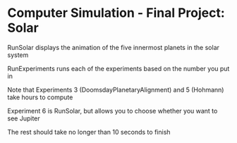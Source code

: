 # Computer Simulation - Final Project: Solar
RunSolar displays the animation of the five innermost planets in the solar system

RunExperiments runs each of the experiments based on the number you put in

Note that Experiments 3 (DoomsdayPlanetaryAlignment) and 5 (Hohmann) take hours to compute

Experiment 6 is RunSolar, but allows you to choose whether you want to see Jupiter

The rest should take no longer than 10 seconds to finish
